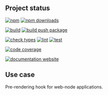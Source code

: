<!-- !/usr/bin/env markdown
-*- coding: utf-8 -*-
region header
Copyright Torben Sickert (info["~at~"]torben.website) 16.12.2012

License
-------

This library written by Torben Sickert stand under a creative commons naming
3.0 unported license. See https://creativecommons.org/licenses/by/3.0/deed.de
endregion -->

Project status
--------------

[![npm](https://img.shields.io/npm/v/prerenderwebnodeplugin?color=%23d55e5d&label=npm%20package%20version&logoColor=%23d55e5d&style=for-the-badge)](https://www.npmjs.com/package/prerenderwebnodeplugin)
[![npm downloads](https://img.shields.io/npm/dy/prerenderwebnodeplugin.svg?style=for-the-badge)](https://www.npmjs.com/package/prerenderwebnodeplugin)

[![build](https://img.shields.io/github/actions/workflow/status/thaibault/pre-render-web-node-plugin/build.yaml?style=for-the-badge)](https://github.com/thaibault/pre-render-web-node-plugin/actions/workflows/build.yaml)
[![build push package](https://img.shields.io/github/actions/workflow/status/thaibault/pre-render-web-node-plugin/build-package-and-push.yaml?label=build%20push%20package&style=for-the-badge)](https://github.com/thaibault/pre-render-web-node-plugin/actions/workflows/build-package-and-push.yaml)

[![check types](https://img.shields.io/github/actions/workflow/status/thaibault/pre-render-web-node-plugin/check-types.yaml?label=check%20types&style=for-the-badge)](https://github.com/thaibault/pre-render-web-node-plugin/actions/workflows/check-types.yaml)
[![lint](https://img.shields.io/github/actions/workflow/status/thaibault/pre-render-web-node-plugin/lint.yaml?label=lint&style=for-the-badge)](https://github.com/thaibault/pre-render-web-node-plugin/actions/workflows/lint.yaml)
[![test](https://img.shields.io/github/actions/workflow/status/thaibault/pre-render-web-node-plugin/test-coverage-report.yaml?label=test&style=for-the-badge)](https://github.com/thaibault/pre-render-web-node-plugin/actions/workflows/test-coverage-report.yaml)

[![code coverage](https://img.shields.io/coverallsCoverage/github/thaibault/pre-render-web-node-plugin?label=code%20coverage&style=for-the-badge)](https://coveralls.io/github/thaibault/pre-render-web-node-plugin)

[![documentation website](https://img.shields.io/website-up-down-green-red/https/torben.website/pre-render-web-node-plugin.svg?label=documentation-website&style=for-the-badge)](https://torben.website/pre-render-web-node-plugin)

Use case
--------

Pre-rendering hook for web-node applications.
